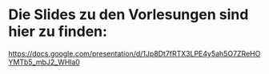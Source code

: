 # Die Slides zu den Vorlesungen sind hier zu finden:
https://docs.google.com/presentation/d/1Jp8Dt7fRTX3LPE4y5ah5O7ZReHOYMTb5_mbJ2_WHla0